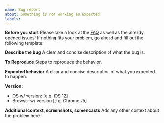 ```yaml
---
name: Bug report
about: Something is not working as expected
labels:
---
```


**Before you start**
Please take a look at the [FAQ](https://github.com/GoogleChromeLabs/quicklink/wiki/FAQ) as well as the already opened issues! If nothing fits your problem, go ahead and fill out the following template:

**Describe the bug**
A clear and concise description of what the bug is.

**To Reproduce**
Steps to reproduce the behavior.

**Expected behavior**
A clear and concise description of what you expected to happen.

**Version:**
 - OS w/ version: [e.g. iOS 12]
 - Browser w/ version [e.g. Chrome 75]

**Additional context, screenshots, screencasts**
Add any other context about the problem here.
